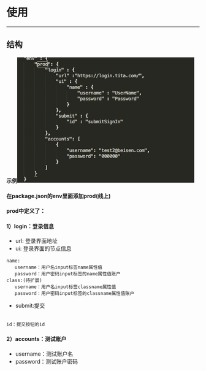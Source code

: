 
# 使用

------

## 结构

#### 示例![image](images/performance-test.png)


#### 在package.json的env里面添加prod(线上)
#### prod中定义了：

#### 1）login：登录信息

* url: 登录界面地址
* ui: 登录界面的节点信息

 ````
 name:
 	username：用户名input标签name属性值
	password：用户密码input标签的name属性值账户
 class:(待扩展)
 	username：用户名input标签classname属性值
	password：用户密码input标签的classname属性值账户
````

 * submit:提交

````

id：提交按钮的id

````

#### 2）accounts：测试账户
* username：测试账户名
* password：测试账户密码



